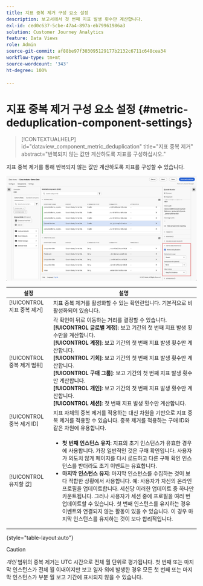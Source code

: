 ```yaml
---
title: 지표 중복 제거 구성 요소 설정
description: 보고서에서 첫 번째 지표 발생 횟수만 계산합니다.
exl-id: ced0c637-5cbe-47a4-897a-eb79961986a3
solution: Customer Journey Analytics
feature: Data Views
role: Admin
source-git-commit: af88be97f303095129177b2132c6711c648cea34
workflow-type: tm+mt
source-wordcount: '343'
ht-degree: 100%

---
```


# 지표 중복 제거 구성 요소 설정 {#metric-deduplication-component-settings}

<!-- markdownlint-disable MD034 -->

>[!CONTEXTUALHELP]
>id="dataview_component_metric_deduplication"
>title="지표 중복 제거"
>abstract="반복되지 않는 값만 계산하도록 지표를 구성하십시오."

<!-- markdownlint-enable MD034 -->


지표 중복 제거를 통해 반복되지 않는 값만 계산하도록 지표를 구성할 수 있습니다.

![Metric deduplication](../assets/metric-deduplication.png)

| 설정 | 설명 |
| --- | --- |
| [!UICONTROL 지표 중복 제거] | 지표 중복 제거를 활성화할 수 있는 확인란입니다. 기본적으로 비활성화되어 있습니다. |
| [!UICONTROL 중복 제거 범위] | 각 확인이 뒤로 이동하는 거리를 결정할 수 있습니다.<br/>**[!UICONTROL 글로벌 계정&#x200B;]**: 보고 기간의 첫 번째 지표 발생 횟수만을 계산합니다.<br/>**[!UICONTROL 계정]**: 보고 기간의 첫 번째 지표 발생 횟수만 계산합니다.<br/>**[!UICONTROL 기회&#x200B;]**: 보고 기간의 첫 번째 지표 발생 횟수만 계산합니다.<br/>**[!UICONTROL 구매 그룹]**: 보고 기간의 첫 번째 지표 발생 횟수만 계산합니다.<br/>**[!UICONTROL 개인&#x200B;]**: 보고 기간의 첫 번째 지표 발생 횟수만 계산합니다.<br>**[!UICONTROL 세션]**: 첫 번째 지표 발생 횟수만 계산합니다.<br> |
| [!UICONTROL 중복 제거 ID] | 지표 자체의 중복 제거를 적용하는 대신 차원을 기반으로 지표 중복 제거를 적용할 수 있습니다. 중복 제거를 적용하는 구매 ID와 같은 차원에 유용합니다. |
| [!UICONTROL 유지할 값] | <ul><li>**첫 번째 인스턴스 유지**: 지표의 초기 인스턴스가 유효한 경우에 사용합니다. 가장 일반적인 것은 구매 확인입니다. 사용자가 의도치 않게 페이지를 다시 로드하고 다른 구매 확인 인스턴스를 받더라도 초기 이벤트는 유효합니다.</li><li>**마지막 인스턴스 유지**: 마지막 인스턴스를 수집하는 것이 보다 적합한 상황에서 사용합니다. 예: 사용자가 자신의 온라인 프로필을 업데이트합니다. 세션당 이러한 업데이트 중 하나만 카운트됩니다. 그러나 사용자가 세션 중에 프로필을 여러 번 업데이트할 수 있습니다. 첫 번째 인스턴스를 유지하는 경우 이벤트와 연결되지 않는 활동이 있을 수 있습니다. 이 경우 마지막 인스턴스를 유지하는 것이 보다 합리적입니다.</li></ul> |

{style="table-layout:auto"}

>[!CAUTION]
>
>_개인_ 범위의 중복 제거는 UTC 시간으로 전체 월 단위로 평가됩니다. 첫 번째 또는 마지막 인스턴스가 전체 월 이내이지만 보고 일자 외에 발생한 경우 모든 첫 번째 또는 마지막 인스턴스가 부분 월 보고 기간에 표시되지 않을 수 있습니다.
